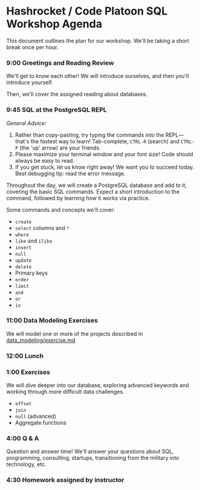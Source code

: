 # Hashrocket / Code Platoon SQL Workshop Agenda

This document outlines the plan for our workshop. We'll be taking a short break
once per hour.

### 9:00 Greetings and Reading Review

We'll get to know each other! We will introduce ourselves, and then you'll
introduce yourself.

Then, we'll cover the assigned reading about databases.

### 9:45 SQL at the PostgreSQL REPL

*General Advice:*

1. Rather than copy-pasting, try typing the commands into the REPL— that's the
   fastest way to learn! Tab-complete, `CTRL-R` (search) and `CTRL-P` (the 'up'
   arrow) are your friends.
2. Please maximize your terminal window and your font size! Code should always
   be easy to read.
3. If you get stuck, let us know right away! We want you to succeed today. Best
   debugging tip: read the error message.

Throughout the day, we will create a PostgreSQL database and add to it,
covering the basic SQL commands. Expect a short introduction to the command,
followed by learning how it works via practice.

Some commands and concepts we'll cover:

- `create`
- `select` columns and `*`
- `where`
- `like` and `ilike`
- `insert`
- `null`
- `update`
- `delete`
- Primary keys
- `order`
- `limit`
- `and`
- `or`
- `in`

### 11:00 Data Modeling Exercises

We will model one or more of the projects described in
[data_modeling/exercise.md][exercise]

### 12:00 Lunch

### 1:00 Exercises

We will dive deeper into our database, exploring advanced keywords and working
through more difficult data challenges.

- `offset`
- `join`
- `null` (advanced)
- Aggregate functions

### 4:00 Q & A

Question and answer time! We'll answer your questions about SQL, programming,
consulting, startups, transitioning from the military into technology, etc.

### 4:30 Homework assigned by instructor

[exercise]: data_modeling/exercise.md
